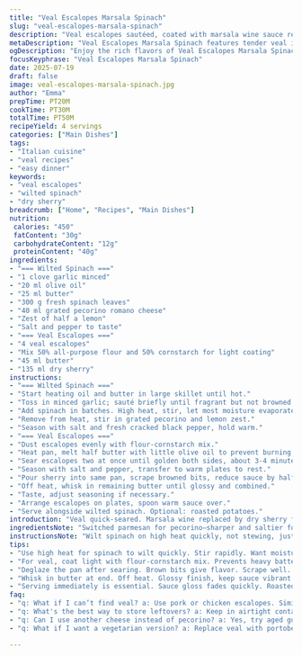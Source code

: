 ```yaml
---
title: "Veal Escalopes Marsala Spinach"
slug: "veal-escalopes-marsala-spinach"
description: "Veal escalopes sautéed, coated with marsala wine sauce reduced and enriched with butter. Spinach cooked down with garlic, olive oil, and finished with parmesan. Substituted half butter for olive oil in sauce and replaced parmesan with grated pecorino. Reduced spinach portion slightly. Added lemon zest twist to spinach. Cooking times adjusted by ±5 minutes. Flour replaced partly with cornstarch for light crust. Marsala wine replaced by dry sherry for subtle difference. Four servings. Oven-roasted potatoes suggested but optional."
metaDescription: "Veal Escalopes Marsala Spinach features tender veal in a rich sherry sauce, accompanied by wilted spinach and grated pecorino for balance and flavor."
ogDescription: "Enjoy the rich flavors of Veal Escalopes Marsala Spinach with wilted spinach and pecorino. A perfect blend for a memorable meal."
focusKeyphrase: "Veal Escalopes Marsala Spinach"
date: 2025-07-19
draft: false
image: veal-escalopes-marsala-spinach.jpg
author: "Emma"
prepTime: PT20M
cookTime: PT30M
totalTime: PT50M
recipeYield: 4 servings
categories: ["Main Dishes"]
tags:
- "Italian cuisine"
- "veal recipes"
- "easy dinner"
keywords:
- "veal escalopes"
- "wilted spinach"
- "dry sherry"
breadcrumb: ["Home", "Recipes", "Main Dishes"]
nutrition: 
 calories: "450"
 fatContent: "30g"
 carbohydrateContent: "12g"
 proteinContent: "40g"
ingredients:
- "=== Wilted Spinach ==="
- "1 clove garlic minced"
- "20 ml olive oil"
- "25 ml butter"
- "300 g fresh spinach leaves"
- "40 ml grated pecorino romano cheese"
- "Zest of half a lemon"
- "Salt and pepper to taste"
- "=== Veal Escalopes ==="
- "4 veal escalopes"
- "Mix 50% all-purpose flour and 50% cornstarch for light coating"
- "45 ml butter"
- "135 ml dry sherry"
instructions:
- "=== Wilted Spinach ==="
- "Start heating oil and butter in large skillet until hot."
- "Toss in minced garlic; sauté briefly until fragrant but not browned."
- "Add spinach in batches. High heat, stir, let most moisture evaporate."
- "Remove from heat, stir in grated pecorino and lemon zest."
- "Season with salt and fresh cracked black pepper, hold warm."
- "=== Veal Escalopes ==="
- "Dust escalopes evenly with flour-cornstarch mix."
- "Heat pan, melt half butter with little olive oil to prevent burning."
- "Sear escalopes two at once until golden both sides, about 3-4 minutes each side."
- "Season with salt and pepper, transfer to warm plates to rest."
- "Pour sherry into same pan, scrape browned bits, reduce sauce by half over medium heat."
- "Off heat, whisk in remaining butter until glossy and combined."
- "Taste, adjust seasoning if necessary."
- "Arrange escalopes on plates, spoon warm sauce over."
- "Serve alongside wilted spinach. Optional: roasted potatoes."
introduction: "Veal quick-seared. Marsala wine replaced by dry sherry for subtlety. Escalopes dredged in a lighter coating—half cornstarch for crispness. Garlic wakes the oil and butter mix, spinach tossed in aggressively. Lemon zest added to spinach to cut through richness. Parmesan swapped out for sharper pecorino. Sauce thickened by butter whisked in off heat. Timings tweaked. Quick but rich plate. Roasted potatoes make sense, but leave them out if impatience wins. The sauce clings in gloss, spinach soft with bite of cheese, veal tender but browned. Flavors layered without fuss. Nothing extra, nothing missing."
ingredientsNote: "Switched parmesan for pecorino—sharper and saltier for contrast. Spinach weight slightly lowered to keep dish balanced with reduced dairy. Butter portion cut by a third, rest olive oil for lighter fat profile. Flour partly replaced with cornstarch to prevent heaviness, gives escalope a lighter crust. Marsala wine swapped for dry sherry; still fortified but with a subtler sweetness. Added lemon zest in spinach stage for brightness—counteracts richness of cheese and butter. Garlic quantity down a touch—hints rather than punches. Minor tweaks keep core Italian flavor intact but shift mouthfeel and balance, less heavy, but still indulgent."
instructionsNote: "Wilt spinach on high heat quickly, not stewing, just tossing so water evaporates fast. Garlic added first to infuse oil but watch for browning. Pecorino folded in off heat to avoid clumping or cooking away. Lemon zest last to keep brightness fresh. Escalopes coated lightly with flour-cornstarch mix to avoid thick batter. Use medium-high heat to get color without overcooking veal. Sauce made by deglazing pan after searing, scraping up those fond bits. Reduce liquid by half over medium; higher heat speeds evaporation but watch so it doesn’t burn. Off heat, butter whisked in to emulsify and thicken sauce immediately. Season at end because reduction concentrates salt. Serve immediately to keep sauce glossy and warm. Potatoes are optional but match sauce and spinach well if using."
tips:
- "Use high heat for spinach to wilt quickly. Stir rapidly. Want moisture gone. Garlic first in oil. Watch for color. Don’t burn."
- "For veal, coat light with flour-cornstarch mix. Prevents heavy batter. Sear in hot pan. Golden color. Quick but tender. Timing is key."
- "Deglaze the pan after searing. Brown bits give flavor. Scrape well. Reduce sauce over medium heat. By half, focus on thickness."
- "Whisk in butter at end. Off heat. Glossy finish, keep sauce vibrant. Taste, adjust seasoning later. Always check salt levels."
- "Serving immediately is essential. Sauce gloss fades quickly. Roasted potatoes pair nicely if using. But optional, skip if in a hurry."
faq:
- "q: What if I can’t find veal? a: Use pork or chicken escalopes. Similar texture, adjust cooking times. Slightly different flavor though."
- "q: What's the best way to store leftovers? a: Keep in airtight containers. Refrigerate them. Enjoy within 2-3 days. Reheat gently."
- "q: Can I use another cheese instead of pecorino? a: Yes, try aged gouda or fontina for different flavors. Not as sharp though."
- "q: What if I want a vegetarian version? a: Replace veal with portobello mushrooms. They hold up well. Modify cooking as needed."

---
```

